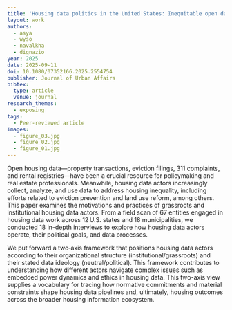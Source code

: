 ```yaml
---
title: 'Housing data politics in the United States: Inequitable open data, informal networks, and strategic neutrality'
layout: work
authors:
  - asya
  - wyso
  - navalkha
  - dignazio
year: 2025
date: 2025-09-11
doi: 10.1080/07352166.2025.2554754
publisher: Journal of Urban Affairs
bibtex:
  type: article
  venue: journal
research_themes:
  - exposing
tags:
  - Peer-reviewed article
images:
  - figure_03.jpg
  - figure_02.jpg
  - figure_01.jpg
---
```

Open housing data—property transactions, eviction filings, 311 complaints, and rental registries—have been a crucial resource for policymaking and real estate professionals. Meanwhile, housing data actors increasingly collect, analyze, and use data to address housing inequality, including efforts related to eviction prevention and land use reform, among others. This paper examines the motivations and practices of grassroots and institutional housing data actors. From a field scan of 67 entities engaged in housing data work across 12 U.S. states and 18 municipalities, we conducted 18 in-depth interviews to explore how housing data actors operate, their political goals, and data processes. 

We put forward a two‑axis framework that positions housing data actors according to their organizational structure (institutional/grassroots) and their stated data ideology (neutral/political). This framework contributes to understanding how different actors navigate complex issues such as embedded power dynamics and ethics in housing data. This two-axis view supplies a vocabulary for tracing how normative commitments and material constraints shape housing data pipelines and, ultimately, housing outcomes across the broader housing information ecosystem.
